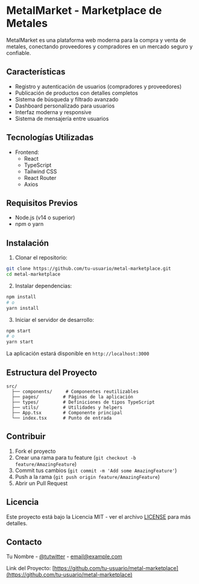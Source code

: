 # MetalMarket - Marketplace de Metales

MetalMarket es una plataforma web moderna para la compra y venta de metales, conectando proveedores y compradores en un mercado seguro y confiable.

## Características

- Registro y autenticación de usuarios (compradores y proveedores)
- Publicación de productos con detalles completos
- Sistema de búsqueda y filtrado avanzado
- Dashboard personalizado para usuarios
- Interfaz moderna y responsive
- Sistema de mensajería entre usuarios

## Tecnologías Utilizadas

- Frontend:
  - React
  - TypeScript
  - Tailwind CSS
  - React Router
  - Axios

## Requisitos Previos

- Node.js (v14 o superior)
- npm o yarn

## Instalación

1. Clonar el repositorio:
```bash
git clone https://github.com/tu-usuario/metal-marketplace.git
cd metal-marketplace
```

2. Instalar dependencias:
```bash
npm install
# o
yarn install
```

3. Iniciar el servidor de desarrollo:
```bash
npm start
# o
yarn start
```

La aplicación estará disponible en `http://localhost:3000`

## Estructura del Proyecto

```
src/
  ├── components/     # Componentes reutilizables
  ├── pages/         # Páginas de la aplicación
  ├── types/         # Definiciones de tipos TypeScript
  ├── utils/         # Utilidades y helpers
  ├── App.tsx        # Componente principal
  └── index.tsx      # Punto de entrada
```

## Contribuir

1. Fork el proyecto
2. Crear una rama para tu feature (`git checkout -b feature/AmazingFeature`)
3. Commit tus cambios (`git commit -m 'Add some AmazingFeature'`)
4. Push a la rama (`git push origin feature/AmazingFeature`)
5. Abrir un Pull Request

## Licencia

Este proyecto está bajo la Licencia MIT - ver el archivo [LICENSE](LICENSE) para más detalles.

## Contacto

Tu Nombre - [@tutwitter](https://twitter.com/tutwitter) - email@example.com

Link del Proyecto: [https://github.com/tu-usuario/metal-marketplace](https://github.com/tu-usuario/metal-marketplace) 